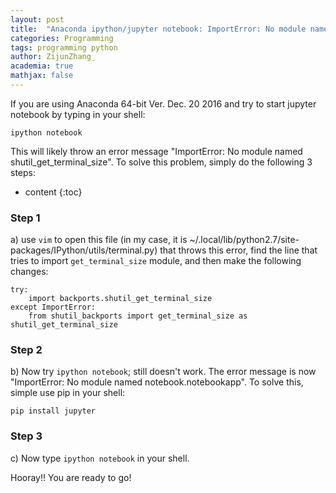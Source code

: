 ```yaml
---
layout: post
title:  "Anaconda ipython/jupyter notebook: ImportError: No module named shutil_get_terminal_size"
categories: Programming
tags: programming python
author: ZijunZhang_
academia: true
mathjax: false
---
```

If you are using Anaconda 64-bit Ver. Dec. 20 2016 and try to start jupyter notebook by typing in your shell:
```
ipython notebook
```
This will likely throw an error message "ImportError: No module named shutil_get_terminal_size". To solve this problem, simply do the following 3 steps:



* content
{:toc}

### Step 1
a) use `vim` to open this file (in my case, it is ~/.local/lib/python2.7/site-packages/IPython/utils/terminal.py) that throws this error, find the line that tries to import `get_terminal_size` module, and then make the following changes:

```
try:
    import backports.shutil_get_terminal_size
except ImportError:
    from shutil_backports import get_terminal_size as shutil_get_terminal_size
```

### Step 2
b) Now try `ipython notebook`; still doesn't work. The error message is now "ImportError: No module named notebook.notebookapp". To solve this, simple use pip in your shell:

```
pip install jupyter
```


### Step 3
c) Now type `ipython notebook` in your shell.

Hooray!! You are ready to go!